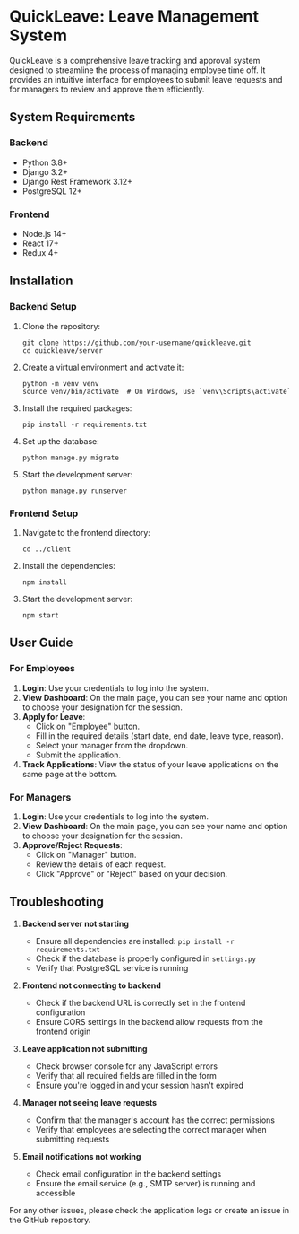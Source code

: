 # QuickLeave: Leave Management System

QuickLeave is a comprehensive leave tracking and approval system designed to streamline the process of managing employee time off. It provides an intuitive interface for employees to submit leave requests and for managers to review and approve them efficiently.

## System Requirements

### Backend
- Python 3.8+
- Django 3.2+
- Django Rest Framework 3.12+
- PostgreSQL 12+

### Frontend
- Node.js 14+
- React 17+
- Redux 4+

## Installation

### Backend Setup

1. Clone the repository:
   ```
   git clone https://github.com/your-username/quickleave.git
   cd quickleave/server
   ```

2. Create a virtual environment and activate it:
   ```
   python -m venv venv
   source venv/bin/activate  # On Windows, use `venv\Scripts\activate`
   ```

3. Install the required packages:
   ```
   pip install -r requirements.txt
   ```

4. Set up the database:
   ```
   python manage.py migrate
   ```

5. Start the development server:
   ```
   python manage.py runserver
   ```

### Frontend Setup

1. Navigate to the frontend directory:
   ```
   cd ../client
   ```

2. Install the dependencies:
   ```
   npm install
   ```

3. Start the development server:
   ```
   npm start
   ```

## User Guide

### For Employees

1. **Login**: Use your credentials to log into the system.
2. **View Dashboard**: On the main page, you can see your name and option to choose your designation for the session.
3. **Apply for Leave**: 
   - Click on "Employee" button.
   - Fill in the required details (start date, end date, leave type, reason).
   - Select your manager from the dropdown.
   - Submit the application.
4. **Track Applications**: View the status of your leave applications on the same page at the bottom.

### For Managers

1. **Login**: Use your credentials to log into the system.
2. **View Dashboard**: On the main page, you can see your name and option to choose your designation for the session.
3. **Approve/Reject Requests**: 
   - Click on "Manager" button.
   - Review the details of each request.
   - Click "Approve" or "Reject" based on your decision.

## Troubleshooting

1. **Backend server not starting**
   - Ensure all dependencies are installed: `pip install -r requirements.txt`
   - Check if the database is properly configured in `settings.py`
   - Verify that PostgreSQL service is running

2. **Frontend not connecting to backend**
   - Check if the backend URL is correctly set in the frontend configuration
   - Ensure CORS settings in the backend allow requests from the frontend origin

3. **Leave application not submitting**
   - Check browser console for any JavaScript errors
   - Verify that all required fields are filled in the form
   - Ensure you're logged in and your session hasn't expired

4. **Manager not seeing leave requests**
   - Confirm that the manager's account has the correct permissions
   - Verify that employees are selecting the correct manager when submitting requests

5. **Email notifications not working**
   - Check email configuration in the backend settings
   - Ensure the email service (e.g., SMTP server) is running and accessible

For any other issues, please check the application logs or create an issue in the GitHub repository.
